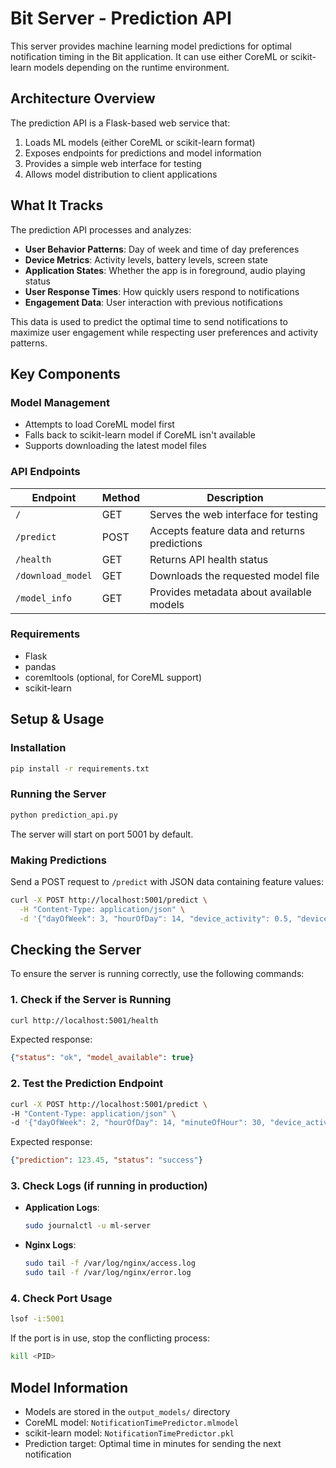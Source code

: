 # Bit Server - Prediction API

This server provides machine learning model predictions for optimal notification timing in the Bit application. It can use either CoreML or scikit-learn models depending on the runtime environment.

## Architecture Overview

The prediction API is a Flask-based web service that:

1. Loads ML models (either CoreML or scikit-learn format)
2. Exposes endpoints for predictions and model information
3. Provides a simple web interface for testing
4. Allows model distribution to client applications

## What It Tracks

The prediction API processes and analyzes:

- **User Behavior Patterns**: Day of week and time of day preferences
- **Device Metrics**: Activity levels, battery levels, screen state
- **Application States**: Whether the app is in foreground, audio playing status
- **User Response Times**: How quickly users respond to notifications
- **Engagement Data**: User interaction with previous notifications

This data is used to predict the optimal time to send notifications to maximize user engagement while respecting user preferences and activity patterns.

## Key Components

### Model Management
- Attempts to load CoreML model first
- Falls back to scikit-learn model if CoreML isn't available
- Supports downloading the latest model files

### API Endpoints

| Endpoint | Method | Description |
|----------|--------|-------------|
| `/` | GET | Serves the web interface for testing |
| `/predict` | POST | Accepts feature data and returns predictions |
| `/health` | GET | Returns API health status |
| `/download_model` | GET | Downloads the requested model file |
| `/model_info` | GET | Provides metadata about available models |

### Requirements
- Flask
- pandas
- coremltools (optional, for CoreML support)
- scikit-learn

## Setup & Usage

### Installation
```bash
pip install -r requirements.txt
```

### Running the Server
```bash
python prediction_api.py
```
The server will start on port 5001 by default.

### Making Predictions
Send a POST request to `/predict` with JSON data containing feature values:

```bash
curl -X POST http://localhost:5001/predict \
  -H "Content-Type: application/json" \
  -d '{"dayOfWeek": 3, "hourOfDay": 14, "device_activity": 0.5, "device_batteryLevel": 0.75, "device_screenActive": 1, "device_appInForeground": 0, "device_audioPlaying": 0}'
```

## Checking the Server

To ensure the server is running correctly, use the following commands:

### 1. Check if the Server is Running
```bash
curl http://localhost:5001/health
```
Expected response:
```json
{"status": "ok", "model_available": true}
```

### 2. Test the Prediction Endpoint
```bash
curl -X POST http://localhost:5001/predict \
-H "Content-Type: application/json" \
-d '{"dayOfWeek": 2, "hourOfDay": 14, "minuteOfHour": 30, "device_activity": 0.7, "device_batteryLevel": 0.8}'
```
Expected response:
```json
{"prediction": 123.45, "status": "success"}
```

### 3. Check Logs (if running in production)
- **Application Logs**:
  ```bash
  sudo journalctl -u ml-server
  ```
- **Nginx Logs**:
  ```bash
  sudo tail -f /var/log/nginx/access.log
  sudo tail -f /var/log/nginx/error.log
  ```

### 4. Check Port Usage
```bash
lsof -i:5001
```
If the port is in use, stop the conflicting process:
```bash
kill <PID>
```

## Model Information

- Models are stored in the `output_models/` directory
- CoreML model: `NotificationTimePredictor.mlmodel`
- scikit-learn model: `NotificationTimePredictor.pkl`
- Prediction target: Optimal time in minutes for sending the next notification
